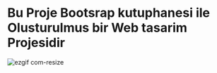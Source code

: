 # Bu Proje Bootsrap kutuphanesi ile Olusturulmus bir Web tasarim Projesidir


![ezgif com-resize](https://github.com/user-attachments/assets/dd748765-aace-4d84-97fa-c2baaad228e5)

